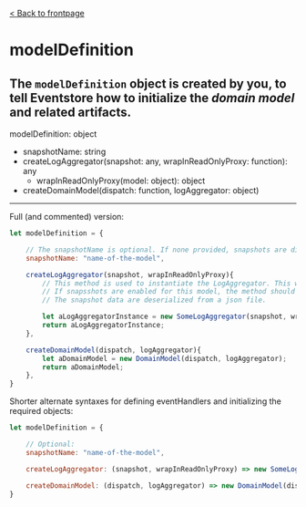 [< Back to frontpage](./index.md)

# modelDefinition

The `modelDefinition` object is created by you, to tell Eventstore how to initialize the _domain model_ and related artifacts.
---
modelDefinition: object
- snapshotName: string
- createLogAggregator(snapshot: any, wrapInReadOnlyProxy: function): any
	- wrapInReadOnlyProxy(model: object): object
- createDomainModel(dispatch: function, logAggregator: object)

---

Full (and commented) version:
```javascript
let modelDefinition = {

	// The snapshotName is optional. If none provided, snapshots are disabled for this model.
	snapshotName: "name-of-the-model",

	createLogAggregator(snapshot, wrapInReadOnlyProxy){
		// This method is used to instantiate the LogAggregator. This will usually be a constructor.
		// If snapsshots are enabled for this model, the method should accept the snapshot data object.
		// The snapshot data are deserialized from a json file.

		let aLogAggregatorInstance = new SomeLogAggregator(snapshot, wrapInReadOnlyProxy);
		return aLogAggregatorInstance;
	},

	createDomainModel(dispatch, logAggregator){
		let aDomainModel = new DomainModel(dispatch, logAggregator);
		return aDomainModel;
	},
}
```

Shorter alternate syntaxes for defining eventHandlers and initializing the required objects:
```javascript
let modelDefinition = {

	// Optional:
	snapshotName: "name-of-the-model",

	createLogAggregator: (snapshot, wrapInReadOnlyProxy) => new SomeLogAggregator(snapshot, wrapInReadOnlyProxy),

	createDomainModel: (dispatch, logAggregator) => new DomainModel(dispatch, logAggregator),
}
```
